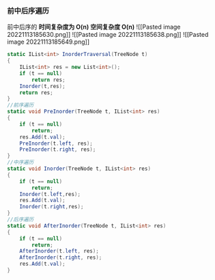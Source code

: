 ### 前中后序遍历
前中后序的 **时间复杂度为 O(n) 空间复杂度 O(n)**
![[Pasted image 20221113185630.png]]
![[Pasted image 20221113185638.png]]
![[Pasted image 20221113185649.png]]
```C#
static IList<int> InorderTraversal(TreeNode t) 
{ 
	IList<int> res = new List<int>();
	if (t == null) 
		return res;
	Inorder(t,res);
	return res; 
} 
//前序遍历 
static void PreInorder(TreeNode t, IList<int> res) 
{ 
	if (t == null) 
		return;
	res.Add(t.val);
	PreInorder(t.left, res); 
	PreInorder(t.right, res); 
} 
//中序遍历 
static void Inorder(TreeNode t, IList<int> res) 
{ 
	if (t == null) 
		return; 
	Inorder(t.left,res); 
	res.Add(t.val); 
	Inorder(t.right,res); 
} 
//后序遍历 
static void AfterInorder(TreeNode t, IList<int> res) 
{ 
	if (t == null) 
		return; 
	AfterInorder(t.left, res); 
	AfterInorder(t.right, res); 
	res.Add(t.val); 
}
```
